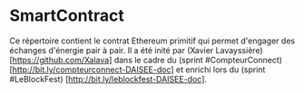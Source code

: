# SmartContract

Ce répertoire contient le contrat Ethereum primitif qui permet d'engager des échanges d'énergie pair à pair. Il a été inité par (Xavier Lavayssière) [https://github.com/Xalava] dans le cadre du (sprint #CompteurConnect) [http://bit.ly/compteurconnect-DAISEE-doc] et enrichi lors du (sprint #LeBlockFest) [http://bit.ly/leblockfest-DAISEE-doc].
